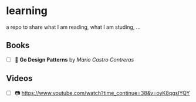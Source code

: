 # learning

a repo to share what I am reading, what I am studing, ...

## Books

- [ ] :notebook: **Go Design Patterns** by *Mario Castro Contreras*

## Videos

 - [ ] :camera: https://www.youtube.com/watch?time_continue=38&v=oyK8qgsIYQY
